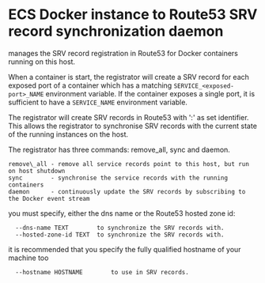 # ECS Docker instance to Route53 SRV record synchronization daemon

manages the SRV record registration in Route53 for Docker containers running on this host.

When a container is start, the registrator will create a SRV record for each
exposed port of a container which has a matching `SERVICE_<exposed-port>_NAME` environment
variable. If the container exposes a single port, it is sufficient to have a `SERVICE_NAME`
environment variable.

The registrator will create SRV records in Route53 with '<hostname>:<container-id>'
as set identifier. This allows the registrator to synchronise SRV records with
the current state of the running instances on the host. 

The registrator has three commands: remove\_all, sync and daemon.

```
remove\_all - remove all service records point to this host, but run on host shutdown
sync        - synchronise the service records with the running containers 
daemon      - continuously update the SRV records by subscribing to the Docker event stream
```

you must specify, either the dns name or the Route53 hosted zone id:

```
  --dns-name TEXT        to synchronize the SRV records with.
  --hosted-zone-id TEXT  to synchronize the SRV records with.
```

it is recommended that you specify the fully qualified hostname of your machine too
```
  --hostname HOSTNAME        to use in SRV records.
```
